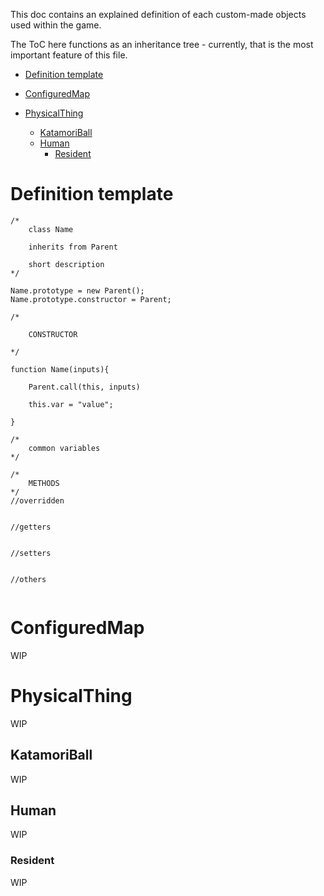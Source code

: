 This doc contains an explained definition of each custom-made objects used within the game.

The ToC here functions as an inheritance tree - currently, that is the most important feature of this file.

* [Definition template](#definition-template)

* [ConfiguredMap](#configuredmap)

* [PhysicalThing](#physicalthing)
    * [KatamoriBall](#katamoriball)
    * [Human](#human)
        * [Resident](#resident)

# Definition template

```
/*
    class Name

    inherits from Parent

    short description
*/

Name.prototype = new Parent();
Name.prototype.constructor = Parent;

/*

    CONSTRUCTOR

*/

function Name(inputs){

    Parent.call(this, inputs)

    this.var = "value";

}

/*
    common variables
*/

/*
    METHODS
*/
//overridden


//getters


//setters


//others


```

# ConfiguredMap

WIP

# PhysicalThing
        
WIP  

## KatamoriBall

WIP

## Human
        
WIP 

### Resident
        
WIP        